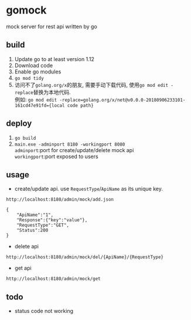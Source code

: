 # gomock
mock server for rest api written by go

## build
1. Update go to at least version 1.12
2. Download code
3. Enable go modules
4. `go mod tidy`
5. 访问不了`golang.org/x`的朋友, 需要手动下载代码, 使用`go mod edit -replace`替换为本地代码.  
例如:
`go mod edit -replace=golang.org/x/net@v0.0.0-20180906233101-161cd47e91fd={local code path}`

## deploy
1. `go build`
2. `main.exe -adminport 8180 -workingport 8080`  
`adminport`:port for create/update/delete mock api  
`workingport`:port exposed to users

## usage
* create/update api. use `RequestType`/`ApiName` as its unique key.  
```
http://localhost:8180/admin/mock/add.json

{
	"ApiName":"1",
	"Response":{"key":"value"},
	"RequestType":"GET",
	"Status":200
}
```

* delete api
```
http://localhost:8180/admin/mock/del/{ApiName}/{RequestType}
```
* get api
```
http://localhost:8180/admin/mock/get
```

## todo
- status code not working
